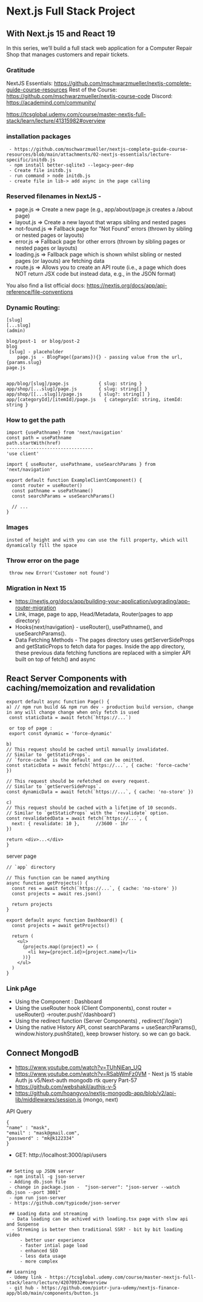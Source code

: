 # Next.js Full Stack Project

## With Next.js 15 and React 19

In this series, we’ll build a full stack web application for a Computer Repair Shop that manages customers and repair tickets.

### Gratitude 
NextJS Essentials: https://github.com/mschwarzmueller/nextjs-complete-guide-course-resources
Rest of the Course: https://github.com/mschwarzmueller/nextjs-course-code
Discord: https://academind.com/community/

https://tcsglobal.udemy.com/course/master-nextjs-full-stack/learn/lecture/41315982#overview

### installation packages
```
 - https://github.com/mschwarzmueller/nextjs-complete-guide-course-resources/blob/main/attachments/02-nextjs-essentials/lecture-specific/initdb.js
 - npm install better-sqlite3 --legacy-peer-dep
 - Create file initdb.js
 - run command > node initdb.js
 - create file in lib-> add async in the page calling 
```
### Reserved filenames in NextJS -
 - page.js => Create a new page (e.g., app/about/page.js creates a <your-domain>/about page)
 - layout.js => Create a new layout that wraps sibling and nested pages
 - not-found.js => Fallback page for "Not Found" errors (thrown by sibling or nested pages or layouts)
 - error.js => Fallback page for other errors (thrown by sibling pages or nested pages or layouts)
 - loading.js => Fallback page which is shown whilst sibling or nested pages (or layouts) are fetching data
 - route.js => Allows you to create an API route (i.e., a page which does NOT return JSX code but instead data, e.g., in the JSON format)

You also find a list official docs: https://nextjs.org/docs/app/api-reference/file-conventions

### Dynamic Routing: 
```
[slug]
[...slug]
(admin)

blog/post-1  or blog/post-2
blog
 [slug] - placeholder
    page.js  - BlogPage({params}){} - passing value from the url, {params.slug}
page.js


app/blog/[slug]/page.js       	  { slug: string }
app/shop/[...slug]/page.js	      { slug: string[] }
app/shop/[[...slug]]/page.js      { slug?: string[] }
app/[categoryId]/[itemId]/page.js	{ categoryId: string, itemId: string }
```

### How to get the path
```
import {usePathname} from 'next/navigation'
const path = usePathname
path.startWith(href)
--------------------------------
'use client'
 
import { useRouter, usePathname, useSearchParams } from 'next/navigation'
 
export default function ExampleClientComponent() {
  const router = useRouter()
  const pathname = usePathname()
  const searchParams = useSearchParams()
 
  // ...
}
```

### Images
```
insted of height and with you can use the fill property, which will dynamically fill the space

```

### Throw error on the page 
```
 throw new Error('Customer not found')
```

### Migration in Next 15
 - https://nextjs.org/docs/app/building-your-application/upgrading/app-router-migration
 - Link, image, page to app, Head/Metadata, Router(pages to app directory)
  - Hooks{next/navigation} - useRouter(), usePathname(), and useSearchParams().
  - Data Fetching Methods - The pages directory uses getServerSideProps and getStaticProps to fetch data for pages. Inside the app directory, these previous data fetching functions are replaced with a simpler API built on top of fetch() and async 
  
 ## React Server Components with caching/memoization and revalidation
  ```
export default async function Page() {
 a) // npm run build && npm run dev - production build version, change in any will change change when only fetch is used 
   const staticData = await fetch(`https://...`)

   or top of page :
   export const dynamic = 'force-dynamic'

  b)
  // This request should be cached until manually invalidated.
  // Similar to `getStaticProps`.
  // `force-cache` is the default and can be omitted.
  const staticData = await fetch(`https://...`, { cache: 'force-cache' })
 
  // This request should be refetched on every request.
  // Similar to `getServerSideProps`.
  const dynamicData = await fetch(`https://...`, { cache: 'no-store' })
 
  c)
  // This request should be cached with a lifetime of 10 seconds.
  // Similar to `getStaticProps` with the `revalidate` option.
  const revalidatedData = await fetch(`https://...`, {
    next: { revalidate: 10 },      //3600 - 1hr
  })
 
  return <div>...</div>
}
```
server page 
```
// `app` directory
 
// This function can be named anything
async function getProjects() {
  const res = await fetch(`https://...`, { cache: 'no-store' })
  const projects = await res.json()
 
  return projects
}
 
export default async function Dashboard() {
  const projects = await getProjects()
 
  return (
    <ul>
      {projects.map((project) => (
        <li key={project.id}>{project.name}</li>
      ))}
    </ul>
  )
}

  ```


### Link pAge
 - Using the <Link> Component : <Link href="/dashboard">Dashboard</Link>
 - Using the useRouter hook (Client Components), const router = useRouter() ->router.push('/dashboard')
 - Using the redirect function (Server Components) ,  redirect('/login')
 - Using the native History API, const searchParams = useSearchParams(), window.history.pushState(), keep browser history. so we can go back.

## Connect MongodB
 - https://www.youtube.com/watch?v=TUhNiEan_UQ
 - https://www.youtube.com/watch?v=RSabWmFz0VM - Next js 15 stable Auth js v5/Next-auth mongodb rtk query Part-57
 - https://github.com/webshakil/authjs-v-5
 - https://github.com/hoangvvo/nextjs-mongodb-app/blob/v2/api-lib/middlewares/session.js (mongo, next)

API Query 

```
{ 
"name" : "mask", 
"email" : "mask@gmail.com", 
"password" : "mk@k122334"
}

```
 - GET: http://localhost:3000/api/users


```

## Setting up JSON server 
 - npm install -g json-server
 - Adding db.json file 
 - change in package.json -  "json-server": "json-server --watch db.json --port 3001"
 - npm run json-server  
 - https://github.com/typicode/json-server

 ## Loading data and streaming
  - Data loading can be achived with loading.tsx page with slow api and Suspense
  - Streming is better then traditional SSR? - bit by bit loading video
     - better user experience
     - faster intial page load
     - enhanced SEO
     - less data usage
     - more complex

## Learning 
 - Udemy link - https://tcsglobal.udemy.com/course/master-nextjs-full-stack/learn/lecture/42070932#overview 
 - git hub - https://github.com/piotr-jura-udemy/nextjs-finance-app/blob/main/components/button.js